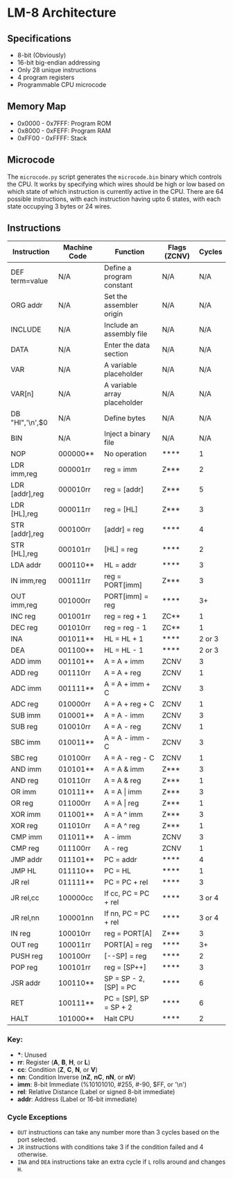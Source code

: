 # LM-8 Architecture

## Specifications
- 8-bit (Obviously)
- 16-bit big-endian addressing
- Only 28 unique instructions
- 4 program registers
- Programmable CPU microcode

## Memory Map
- 0x0000 - 0x7FFF: Program ROM
- 0x8000 - 0xFEFF: Program RAM
- 0xFF00 - 0xFFFF: Stack

## Microcode
The `microcode.py` script generates the `microcode.bin` binary which controls the CPU. It works
by specifying which wires should be high or low based on which state of which instruction is
currently active in the CPU. There are 64 possible instructions, with each instruction having upto
6 states, with each state occupying 3 bytes or 24 wires.

## Instructions
|Instruction|Machine Code|Function|Flags (ZCNV)|Cycles|
|-----------|------------|--------|------------|------|
|DEF term=value|N/A|Define a program constant|N/A|N/A|
|ORG addr|N/A|Set the assembler origin|N/A|N/A|
|INCLUDE|N/A|Include an assembly file|N/A|N/A|
|DATA|N/A|Enter the data section|N/A|N/A|
|VAR|N/A|A variable placeholder|N/A|N/A|
|VAR[n]|N/A|A variable array placeholder|N/A|N/A|
|DB "HI",'\n',$0|N/A|Define bytes|N/A|N/A|
|BIN|N/A|Inject a binary file|N/A|N/A|
|NOP|000000**|No operation|****|1|
|LDR imm,reg|000001rr|reg = imm|Z***|2|
|LDR [addr],reg|000010rr|reg = [addr]|Z***|5|
|LDR [HL],reg|000011rr|reg = [HL]|Z***|3|
|STR [addr],reg|000100rr|[addr] = reg|****|4|
|STR [HL],reg|000101rr|[HL] = reg|****|2|
|LDA addr|000110**|HL = addr|****|3|
|IN imm,reg|000111rr|reg = PORT[imm]|Z***|3|
|OUT imm,reg|001000rr|PORT[imm] = reg|****|3+|
|INC reg|001001rr|reg = reg + 1|ZC**|1|
|DEC reg|001010rr|reg = reg - 1|ZC**|1|
|INA|001011**|HL = HL + 1|****|2 or 3|
|DEA|001100**|HL = HL - 1|****|2 or 3|
|ADD imm|001101**|A = A + imm|ZCNV|3|
|ADD reg|001110rr|A = A + reg|ZCNV|1|
|ADC imm|001111**|A = A + imm + C|ZCNV|3|
|ADC reg|010000rr|A = A + reg + C|ZCNV|1|
|SUB imm|010001**|A = A - imm|ZCNV|3|
|SUB reg|010010rr|A = A - reg|ZCNV|1|
|SBC imm|010011**|A = A - imm - C|ZCNV|3|
|SBC reg|010100rr|A = A - reg - C|ZCNV|1|
|AND imm|010101**|A = A & imm|Z***|3|
|AND reg|010110rr|A = A & reg|Z***|1|
|OR imm|010111**|A = A &#124; imm|Z***|3|
|OR reg|011000rr|A = A &#124; reg|Z***|1|
|XOR imm|011001**|A = A ^ imm|Z***|3|
|XOR reg|011010rr|A = A ^ reg|Z***|1|
|CMP imm|011011**|A - imm|ZCNV|3|
|CMP reg|011100rr|A - reg|ZCNV|1|
|JMP addr|011101**|PC = addr|****|4|
|JMP HL|011110**|PC = HL|****|1|
|JR rel|011111**|PC = PC + rel|****|3|
|JR rel,cc|100000cc|If cc, PC = PC + rel|****|3 or 4|
|JR rel,nn|100001nn|If nn, PC = PC + rel|****|3 or 4|
|IN reg|100010rr|reg = PORT[A]|Z***|3|
|OUT reg|100011rr|PORT[A] = reg|****|3+|
|PUSH reg|100100rr|[--SP] = reg|****|2|
|POP reg|100101rr|reg = [SP++]|****|3|
|JSR addr|100110**|SP = SP - 2, [SP] = PC|****|6|
|RET|100111**|PC = [SP], SP = SP + 2|****|6|
|HALT|101000**|Halt CPU|****|2|
### Key:
- __*__: Unused
- __rr__: Register (__A__, __B__, __H__, or __L__)
- __cc__: Condition (__Z__, __C__, __N__, or __V__)
- __nn__: Condition Inverse (__nZ__, __nC__, __nN__, or __nV__)
- __imm__: 8-bit Immediate (%10101010, #255, #-90, $FF, or '\n')
- __rel__: Relative Distance (Label or signed 8-bit immediate)
- __addr__: Address (Label or 16-bit immediate)
### Cycle Exceptions
- `OUT` instructions can take any number more than 3 cycles based on the port selected.
- `JR` instructions with conditions take 3 if the condition failed and 4 otherwise.
- `INA` and `DEA` instructions take an extra cycle if `L` rolls around and changes `H`.
